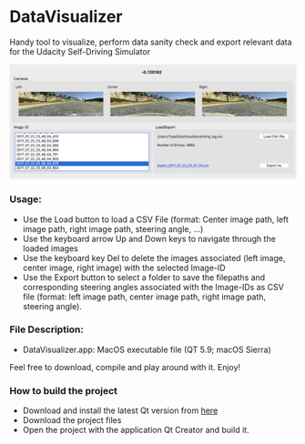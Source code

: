# DataVisualizer
Handy tool to visualize, perform data sanity check and export relevant data for the Udacity Self-Driving Simulator

![alt text](https://github.com/ValeryToda/DataVisualizer/blob/master/DataVisualizer.png "User Interface")

### Usage:

* Use the Load button to load a CSV File (format: Center image path, left image path, right image path, steering angle, ...)
* Use the keyboard arrow Up and Down keys to navigate through the loaded images 
* Use the keyboard key Del to delete the images associated (left image, center image, right image) with the selected Image-ID
* Use the Export button to select a folder to save the filepaths and corresponding steering angles associated with the Image-IDs as CSV file (format: left image path, center image path, right image path, steering angle).

### File Description:

* DataVisualizer.app: MacOS executable file (QT 5.9; macOS Sierra)

Feel free to download, compile and play around with it. Enjoy!

### How to build the project

* Download and install the latest Qt version from [here](https://info.qt.io/download-qt-for-application-development)
* Download the project files
* Open the project with the application Qt Creator and build it.
